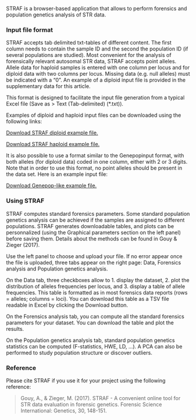 STRAF is a browser-based application that allows to perform forensics and population genetics analysis of STR data.

### Input file format

STRAF accepts tab delimited txt-tables of different content. 
The first column needs to contain the sample ID and the second the population 
ID (if several populations are studied). Most convenient for the analysis of 
forensically relevant autosomal STR data, STRAF accepts point alleles. Allele 
data for haploid samples is entered with one column per locus and for diploid 
data with two columns per locus. Missing data (e.g. null alleles) must be 
indicated with a “0”. An example of a diploid input file is provided in the 
supplementary data for this article.

This format is designed to facilitate the input file generation from
a typical Excel file (Save as > Text (Tab-delimited) (*.txt)).

Examples of diploid and haploid input files can be downloaded using the 
following links:

<a id="raw-url" href="exampleSTRAFdiplo.txt" download="exampleSTRAFdiplo.txt" target="_blank">Download STRAF diploid example file.</a>

<a id="raw-url" href="exampleSTRAFhaplo.txt" download="exampleSTRAFhaplo.txt" target="_blank">Download STRAF haploid example file.</a>

It is also possible to use a format similar to the Genepopinput format, 
with both alleles (for diploid data) coded in one column, either with 2 or 3 
digits. Note that in order to use this format, no point alleles should be 
present in the data set. Here is an example input file:

<a id="raw-url" href="exampleGenepop.txt" download="exampleGenepop.txt" target="_blank">Download Genepop-like example file.</a>

### Using STRAF

STRAF computes standard forensics parameters. Some standard population
genetics analysis can be achieved if the samples are assigned to different 
populations. STRAF generates downloadable tables, and plots can be personnalized 
(using the Graphical parameters section on the left panel)
before saving them. Details about the methods can be found in Gouy & Zieger (2017).

Use the left panel to choose and upload your file. If no error appear
once the file is uploaded, three tabs appear on the right page: 
Data, Forensics analysis and Population genetics analysis.

On the Data tab, three checkboxes allow to 1. display the dataset, 
2. plot the distribution of alleles frequencies per locus, and 3. display a 
table of allele frequencies. This table is formatted as in most forensics data
reports (rows = alleles; columns = loci). You can download this table as a 
TSV file readable in Excel by clicking the Download button.

On the Forensics analysis tab, you can compute all the standard
   forensics parameters for your dataset. You can download the table
   and plot the results.
   
On the Population genetics analysis tab, standard population
   genetics statistics can be computed (F-statistics, HWE, LD, ...).
   A PCA can also be performed to study population structure or
   discover outliers.

### Reference

Please cite STRAF if you use it for your project
using the following reference:

> Gouy, A., & Zieger, M. (2017). STRAF - A convenient online tool for STR data evaluation in forensic genetics. Forensic Science International: Genetics, 30, 148-151.

